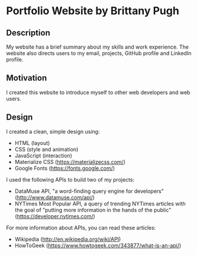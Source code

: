 # Portfolio Website by Brittany Pugh
## Description
My website has a brief summary about my skills and work experience. The website also directs users to my email, projects, GitHub profile and LinkedIn profile.
## Motivation
I created this website to introduce myself to other web developers and web users.
## Design
I created a clean, simple design using: 
- HTML (layout)
- CSS (style and animation)
- JavaScript (interaction)
- Materialize CSS (https://materializecss.com/)
- Google Fonts (https://fonts.google.com/)

I used the following APIs to build two of my projects:
- DataMuse API, "a word-finding query engine for developers" (http://www.datamuse.com/api/)
- NYTimes Most Popular API, a query of trending NYTimes articles with the goal of "putting more information in the hands of the public" (https://developer.nytimes.com/)

For more information about APIs, you can read these articles:
- Wikipedia (http://en.wikipedia.org/wiki/API)
- HowToGeek (https://www.howtogeek.com/343877/what-is-an-api/)


